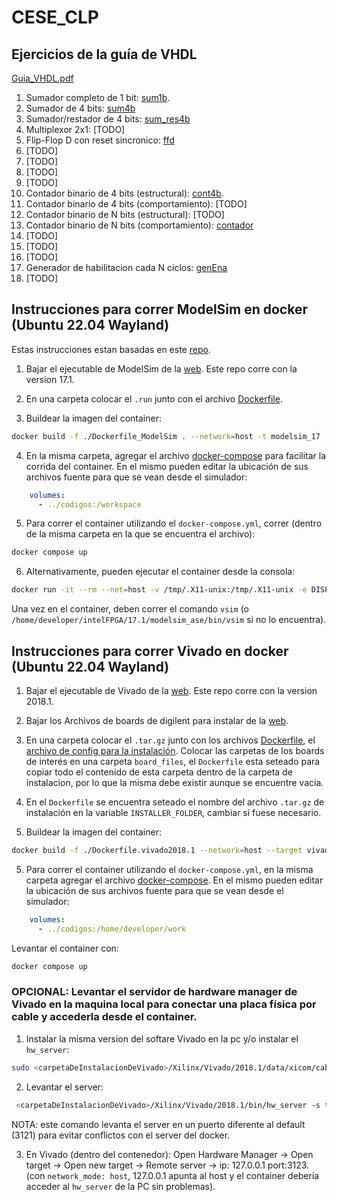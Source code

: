 # CESE_CLP

## Ejercicios de la guía de VHDL
[Guia_VHDL.pdf](Guia_VHDL.pdf)
<!-- Los ejercicios de la guía a entregar para alcanzar el máximo puntaje (1.5) son:
 1, 2, 3, 4, 5, 6, 8, 10, 11, 13, 15, 17 y 18. -->
1. Sumador completo de 1 bit: [sum1b](./codigos/sum1b/fuentes/sum1b.vhd).
2. Sumador de 4 bits: [sum4b](./codigos/sum4b/fuentes/sum4b.vhd)
3. Sumador/restador de 4 bits: [sum_res4b](./codigos/sumres4b/fuentes/sum_res4b.vhd)
4. Multiplexor 2x1: [TODO]
5. Flip-Flop D con reset sincronico: [ffd](./codigos/ffd/fuentes/ffd.vhd)
6. [TODO]
7. [TODO]
8. [TODO]
9. [TODO]
10. Contador binario de 4 bits (estructural): [cont4b](./codigos/cont4b/fuentes/cont4b.vhd).
11. Contador binario de 4 bits (comportamiento): [TODO]
12. Contador binario de N bits (estructural): [TODO]
13. Contador binario de N bits (comportamiento): [contador](./codigos/contador/fuentes/contador.vhd)
14. [TODO]
15. [TODO]
16. [TODO]
17. Generador de habilitacion cada N ciclos: [genEna](./codigos/genEna/fuentes/genEna.vhd)
18. [TODO]

## Instrucciones para correr ModelSim en docker (Ubuntu 22.04 Wayland)

Estas instrucciones estan basadas en este [repo](https://gitlab.cern.ch/ecalvo/CI-hdl/-/blob/master/Dockerfile_ModelSim).

1. Bajar el ejecutable de ModelSim de la [web](https://www.intel.com/content/www/us/en/software-kit/750291/modelsim-intel-fpgas-standard-edition-software-version-17-1.html). Este repo corre con la version 17.1.

2. En una carpeta colocar el `.run` junto con el archivo [Dockerfile](./modelsim/Dockerfile.modelsim17).

3. Buildear la imagen del container:
```bash
docker build -f ./Dockerfile_ModelSim . --network=host -t modelsim_17
```
4. En la misma carpeta, agregar el archivo [docker-compose](./modelsim/docker-compose.yml) para facilitar la corrida del container. En el mismo pueden editar la ubicación de sus archivos fuente para que se vean desde el simulador:
```yml
    volumes:
      - ../codigos:/workspace
```
5.  Para correr el container utilizando el `docker-compose.yml`, correr (dentro de la misma carpeta en la que se encuentra el archivo):
```bash
docker compose up
```
6. Alternativamente, pueden ejecutar el container desde la consola:
```bash
docker run -it --rm --net=host -v /tmp/.X11-unix:/tmp/.X11-unix -e DISPLAY=unix$DISPLAY -v /etc/machine-id:/etc/machine-id modelsim_17
```
Una vez en el container, deben correr el comando `vsim` (o `/home/developer/intelFPGA/17.1/modelsim_ase/bin/vsim` si no lo encuentra).


## Instrucciones para correr Vivado en docker (Ubuntu 22.04 Wayland)

1. Bajar el ejecutable de Vivado de la [web](https://www.xilinx.com/support/download/index.html/content/xilinx/en/downloadNav/vivado-design-tools/archive.html). Este repo corre con la version 2018.1.

2. Bajar los Archivos de boards de digilent para instalar de la [web](https://digilent.com/reference/software/vivado/board-files). 

3. En una carpeta colocar el `.tar.gz` junto con los archivos [Dockerfile](./vivado/Dockerfile.vivado2018.1), el [archivo de config para la instalación](./vivado/install.config). Colocar las carpetas de los boards de interés en una carpeta `board_files`, el `Dockerfile` esta seteado para copiar todo el contenido de esta carpeta dentro de la carpeta de instalacion, por lo que la misma debe existir aunque se encuentre vacia.

4. En el `Dockerfile` se encuentra seteado el nombre del archivo `.tar.gz` de instalación en la variable `INSTALLER_FOLDER`, cambiar si fuese necesario.

5. Buildear la imagen del container:
```bash
docker build -f ./Dockerfile.vivado2018.1 --network=host --target vivado_v2018.1 -t vivado2018 .
```

5.  Para correr el container utilizando el `docker-compose.yml`, en la misma carpeta agregar el archivo [docker-compose](./vivado/docker-compose.yml). En el mismo pueden editar la ubicación de sus archivos fuente para que se vean desde el simulador:
```yml
    volumes:
      - ../codigos:/home/developer/work
```
Levantar el container con:
```bash
docker compose up
```

### OPCIONAL: Levantar el servidor de hardware manager de Vivado en la maquina local para conectar una placa física por cable y accederla desde el container.

1. Instalar la misma version del softare Vivado en la pc y/o instalar el `hw_server`:
```bash
sudo <carpetaDeInstalacionDeVivado>/Xilinx/Vivado/2018.1/data/xicom/cable_drivers/lin64/install_script/install_drivers/install_drivers
```

2. Levantar el server:
```bash
 <carpetaDeInstalacionDeVivado>/Xilinx/Vivado/2018.1/bin/hw_server -s tcp::3123 -L-
```
NOTA: este comando levanta el server en un puerto diferente al default (3121) para evitar conflictos con el server del docker.

3. En Vivado (dentro del contenedor): Open Hardware Manager → Open target → Open new target → Remote server → ip: 127.0.0.1 port:3123.
(con `network_mode: host`, 127.0.0.1 apunta al host y el container deberia acceder al `hw_server` de la PC sin problemas).





